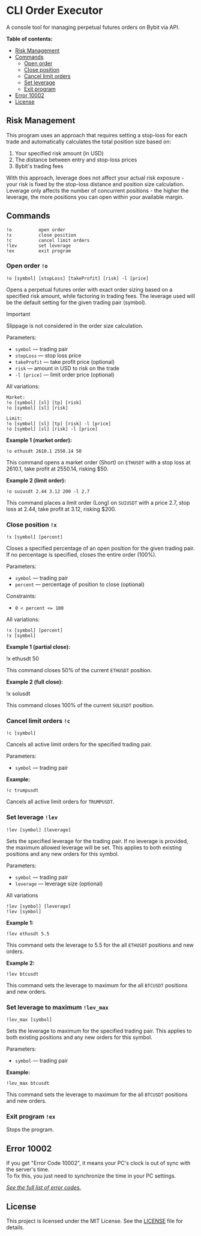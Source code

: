 # CLI Order Executor

A console tool for managing perpetual futures orders on Bybit via API.

**Table of contents:**

* [Risk Management](#risk-management)
* [Commands](#commands)
  * [Open order](#open-order-o)
  * [Close position](#close-position-x)
  * [Cancel limit orders](#cancel-limit-orders-c)
  * [Set leverage](#set-leverage-lev)
  * [Exit program](#exit-program-ex)
* [Error 10002](#error-10002)
* [License](#license)

## Risk Management

This program uses an approach that requires setting a stop-loss for each trade and automatically calculates the total position size based on:

1. Your specified risk amount (in USD)
2. The distance between entry and stop-loss prices
3. Bybit's trading fees

With this approach, leverage does not affect your actual risk exposure - your risk is fixed by the stop-loss distance and position size calculation. Leverage only affects the number of concurrent positions - the higher the leverage, the more positions you can open within your available margin.

## Commands

    !o          open order
    !x          close position
    !c          cancel limit orders
    !lev        set leverage
    !ex         exit program

### Open order `!o`

```
!o [symbol] [stopLoss] [takeProfit] [risk] -l [price]
```

Opens a perpetual futures order with exact order sizing based on a specified risk amount, while factoring in trading fees. The leverage used will be the default setting for the given trading pair (symbol).

> [!IMPORTANT]
> 
> Slippage is not considered in the order size calculation.

Parameters:

- `symbol` — trading pair
- `stopLoss` — stop loss price
- `takeProfit` — take profit price (optional)
- `risk` — amount in USD to risk on the trade
- `-l [price]` — limit order price (optional)

All variations:

```
Market:
!o [symbol] [sl] [tp] [risk]
!o [symbol] [sl] [risk]

Limit:
!o [symbol] [sl] [tp] [risk] -l [price]
!o [symbol] [sl] [risk] -l [price]
```

**Example 1 (market order):**

```
!o ethusdt 2610.1 2550.14 50
```

This command opens a market order (Short) on `ETHUSDT` with a stop loss at 2610.1, take profit at 2550.14, risking $50.

**Example 2 (limit order):**

```
!o suiusdt 2.44 3.12 200 -l 2.7
```

This command places a limit order (Long) on `SUIUSDT` with a price 2.7, stop loss at 2.44, take profit at 3.12, risking $200.

### Close position `!x`

```
!x [symbol] [percent]
```

Closes a specified percentage of an open position for the given trading pair. If no percentage is specified, closes the entire order (100%).

Parameters:

- `symbol` — trading pair
- `percent` — percentage of position to close (optional)

Constraints:

- `0 < percent <= 100`

All variations:

```
!x [symbol] [percent]
!x [symbol]
```

**Example 1 (partial close):**

!x ethusdt 50

This command closes 50% of the current `ETHUSDT` position.

**Example 2 (full close):**

!x solusdt

This command closes 100% of the current `SOLUSDT` position.

### Cancel limit orders `!c`

```
!c [symbol]
```

Cancels all active limit orders for the specified trading pair.

Parameters:

- `symbol` — trading pair

**Example:**

```angular2html
!c trumpusdt
```

Cancels all active limit orders for `TRUMPUSDT`.

### Set leverage `!lev`

```
!lev [symbol] [leverage]
```

Sets the specified leverage for the trading pair. If no leverage is provided, the maximum allowed leverage will be set. This applies to both existing positions and any new orders for this symbol.

Parameters:

- `symbol` — trading pair
- `leverage` — leverage size (optional)

All variations

```
!lev [symbol] [leverage]
!lev [symbol]
```

**Example 1:**

```
!lev ethusdt 5.5
```

This command sets the leverage to 5.5 for the all `ETHUSDT` positions and new orders.

**Example 2:**

```
!lev btcusdt
```

This command sets the leverage to maximum for the all `BTCUSDT` positions and new orders.

### Set leverage to maximum `!lev_max`

```
!lev_max [symbol]
```

Sets the leverage to maximum for the specified trading pair. This applies to both existing positions and any new orders for this symbol.

Parameters:

- `symbol` — trading pair

**Example:**

```
!lev_max btcusdt
```

This command sets the leverage to maximum for the all `BTCUSDT` positions and new orders.

### Exit program `!ex`

Stops the program.

## Error 10002

If you get "Error Code 10002", it means your PC's clock is out of sync with the server's time.   
To fix this, you just need to synchronize the time in your PC settings.

*[See the full list of error codes.](https://bybit-exchange.github.io/docs/v5/error)*

## License

This project is licensed under the MIT License. See the [LICENSE](LICENSE) file for details.